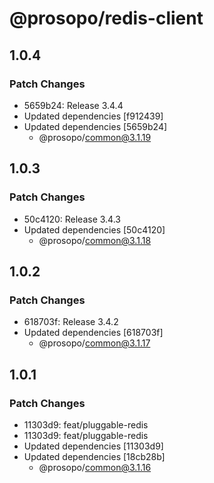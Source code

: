 # @prosopo/redis-client

## 1.0.4
### Patch Changes

- 5659b24: Release 3.4.4
- Updated dependencies [f912439]
- Updated dependencies [5659b24]
  - @prosopo/common@3.1.19

## 1.0.3
### Patch Changes

- 50c4120: Release 3.4.3
- Updated dependencies [50c4120]
  - @prosopo/common@3.1.18

## 1.0.2
### Patch Changes

- 618703f: Release 3.4.2
- Updated dependencies [618703f]
  - @prosopo/common@3.1.17

## 1.0.1
### Patch Changes

- 11303d9: feat/pluggable-redis
- 11303d9: feat/pluggable-redis
- Updated dependencies [11303d9]
- Updated dependencies [18cb28b]
  - @prosopo/common@3.1.16
